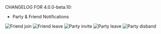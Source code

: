 CHANGELOG FOR 4.0.0-beta.10:

+ Party & Friend Notifications

![Friend join](https://cdn.discordapp.com/attachments/680748717644578880/1029163639678181376/unknown.png)
![Friend leave](https://cdn.discordapp.com/attachments/680748717644578880/1029163675648540742/unknown.png)
![Party invite](https://cdn.discordapp.com/attachments/680748717644578880/1029163604546695178/unknown.png)
![Party leave](https://cdn.discordapp.com/attachments/680748717644578880/1029163949297500160/unknown.png)
![Party disband](https://cdn.discordapp.com/attachments/680748717644578880/1029164134480220331/unknown.png)
